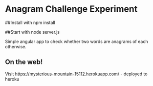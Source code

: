 # Anagram Challenge Experiment

##Install with npm install

##Start with node server.js

Simple angular app to check whether two words are anagrams of each otherwise.  

## On the web!

Visit https://mysterious-mountain-15112.herokuapp.com/ - deployed to heroku
